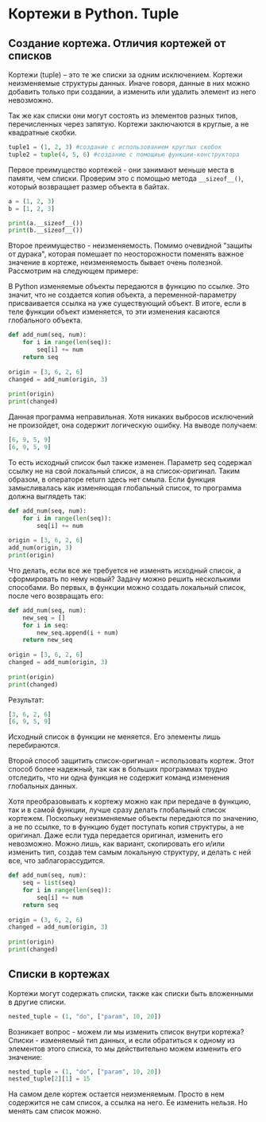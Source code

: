
# Кортежи в Python. Tuple

## Создание кортежа. Отличия кортежей от списков

Кортежи (tuple) – это те же списки за одним исключением. Кортежи неизменяемые структуры данных. Иначе говоря, данные в них можно добавить только при создании, а изменить или удалить элемент из него невозможно.

Так же как списки они могут состоять из элементов разных типов, перечисленных через запятую. Кортежи заключаются в круглые, а не квадратные скобки.

```Python
tuple1 = (1, 2, 3) #создание с использованием круглых скобок
tuple2 = tuple(4, 5, 6) #создание с помощиью функции-конструктора
```

Первое преимущество кортежей - они занимают меньше места в памяти, чем списки. Проверим это с помощью метода ```__sizeof__()```, который возвращает размер объекта в байтах. 

```Python
a = (1, 2, 3)
b = [1, 2, 3]

print(a.__sizeof__())
print(b.__sizeof__())
```

Второе преимущество - неизменяемость. Помимо очевидной "защиты от дурака", которая помешает по неосторожности поменять важное значение в кортеже, неизменяемость бывает очень полезной. Рассмотрим на следующем примере:

В Python изменяемые объекты передаются в функцию по ссылке. Это значит, что не создается копия объекта, а переменной-параметру присваивается ссылка на уже существующий объект. В итоге, если в теле функции объект изменяется, то эти изменения касаются глобального объекта.

```Python
def add_num(seq, num):
    for i in range(len(seq)):
        seq[i] += num
    return seq
 
origin = [3, 6, 2, 6]
changed = add_num(origin, 3)
 
print(origin)
print(changed)
```

Данная программа неправильная. Хотя никаких выбросов исключений не произойдет, она содержит логическую ошибку. На выводе получаем:

```Python
[6, 9, 5, 9]
[6, 9, 5, 9]
```

То есть исходный список был также изменен. Параметр seq содержал ссылку не на свой локальный список, а на список-оригинал. Таким образом, в операторе return здесь нет смыла. Если функция замысливалась как изменяющая глобальный список, то программа должна выглядеть так:

```Python
def add_num(seq, num):
    for i in range(len(seq)):
        seq[i] += num
 
origin = [3, 6, 2, 6]
add_num(origin, 3)
print(origin)
```

Что делать, если все же требуется не изменять исходный список, а сформировать по нему новый? Задачу можно решить несколькими способами. Во первых, в функции можно создать локальный список, после чего возвращать его:

```Python
def add_num(seq, num):
    new_seq = []
    for i in seq:
        new_seq.append(i + num)
    return new_seq
 
origin = [3, 6, 2, 6]
changed = add_num(origin, 3)
 
print(origin)
print(changed)
```

Результат:

```Python
[3, 6, 2, 6]
[6, 9, 5, 9]
```

Исходный список в функции не меняется. Его элементы лишь перебираются.

Второй способ защитить список-оригинал – использовать кортеж. Этот способ более надежный, так как в больших программах трудно отследить, что ни одна функция не содержит команд изменения глобальных данных.

Хотя преобразовывать к кортежу можно как при передаче в функцию, так и в самой функции, лучше сразу делать глобальный список кортежем. Поскольку неизменяемые объекты передаются по значению, а не по ссылке, то в функцию будет поступать копия структуры, а не оригинал. Даже если туда передается оригинал, изменить его невозможно. Можно лишь, как вариант, скопировать его и/или изменить тип, создав тем самым локальную структуру, и делать с ней все, что заблагорассудится.

```Python
def add_num(seq, num):
    seq = list(seq)
    for i in range(len(seq)):
        seq[i] += num
    return seq
 
origin = (3, 6, 2, 6)
changed = add_num(origin, 3)
 
print(origin)
print(changed)
```

## Списки в кортежах

Кортежи могут содержать списки, также как списки быть вложенными в другие списки.

```Python
nested_tuple = (1, "do", ["param", 10, 20])
```

Возникает вопрос - можем ли мы изменить список внутри кортежа? Списки - изменяемый тип данных, и если обратиться к одному из элементов этого списка, то мы действительно можем изменить его значение:

```Python
nested_tuple = (1, "do", ["param", 10, 20])
nested_tuple[2][1] = 15
```

На самом деле кортеж остается неизменяемым. Просто в нем содержится не сам список, а ссылка на него. Ее изменить нельзя. Но менять сам список можно.